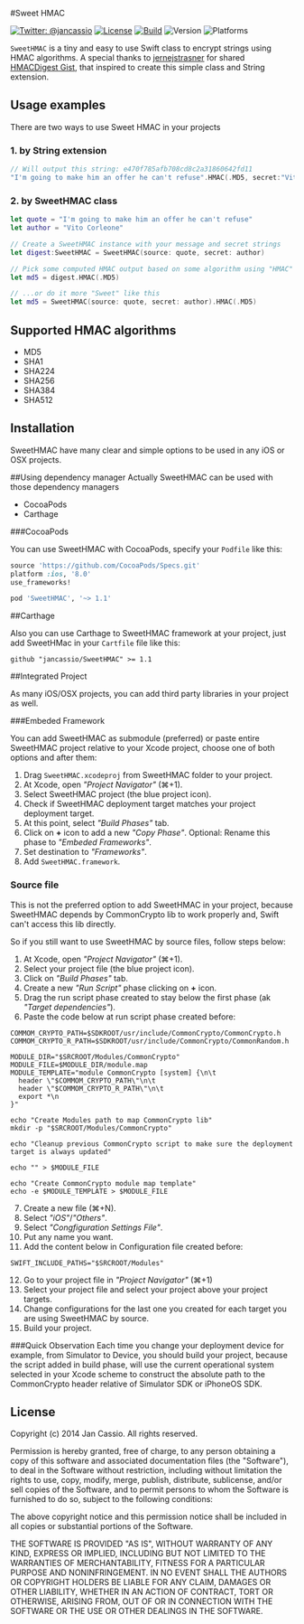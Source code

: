 #Sweet HMAC

[![Twitter: @jancassio](https://img.shields.io/badge/contact-@jancassio-blue.svg?style=flat)](https://twitter.com/jancassio)
[![License](http://img.shields.io/badge/license-MIT-green.svg?style=flat)](https://github.com/jancassio/SweetHMAC/blob/master/LICENSE)
[![Build](https://api.travis-ci.org/jancassio/SweetHMAC.svg)](https://travis-ci.org/jancassio/SweetHMAC)
![Version](https://cocoapod-badges.herokuapp.com/v/SweetHMAC/badge.png)
![Platforms](https://cocoapod-badges.herokuapp.com/p/SweetHMAC/badge.png)

`SweetHMAC` is a tiny and easy to use Swift class to encrypt strings using HMAC algorithms.
A special thanks to [jernejstrasner](https://gist.github.com/jernejstrasner) for shared [HMACDigest Gist](https://gist.github.com/jernejstrasner/1d5fa5e2fabda2e729d1), that inspired to create this simple class and String extension.

## Usage examples

There are two ways to use Sweet HMAC in your projects

### 1. by String extension
```swift
// Will output this string: e470f785afb708cd8c2a31860642fd11
"I'm going to make him an offer he can't refuse".HMAC(.MD5, secret:"Vito Corleone")
```

### 2. by SweetHMAC class

```swift
let quote = "I'm going to make him an offer he can't refuse"
let author = "Vito Corleone"

// Create a SweetHMAC instance with your message and secret strings
let digest:SweetHMAC = SweetHMAC(source: quote, secret: author)

// Pick some computed HMAC output based on some algorithm using "HMAC" method...
let md5 = digest.HMAC(.MD5)

// ...or do it more "Sweet" like this
let md5 = SweetHMAC(source: quote, secret: author).HMAC(.MD5)
```

## Supported HMAC algorithms

* MD5
* SHA1
* SHA224
* SHA256
* SHA384
* SHA512

## Installation

SweetHMAC have many clear and simple options to be used in any iOS or OSX projects.

##Using dependency manager
Actually SweetHMAC can be used with those dependency managers
* CocoaPods
* Carthage

###CocoaPods

You can use SweetHMAC with CocoaPods, specify your `Podfile` like this:

```ruby
source 'https://github.com/CocoaPods/Specs.git'
platform :ios, '8.0'
use_frameworks!

pod 'SweetHMAC', '~> 1.1'
```

##Carthage

Also you can use Carthage to SweetHMAC framework at your project, just add SweetHMac in your `Cartfile` file like this:

`github "jancassio/SweetHMAC" >= 1.1`

##Integrated Project

As many iOS/OSX projects, you can add third party libraries in your project as well.

###Embeded Framework

You can add SweetHMAC as submodule (preferred) or paste entire SweetHMAC project relative to your Xcode project, choose one of both options and after them:

  1. Drag `SweetHMAC.xcodeproj` from SweetHMAC folder to your project.
  2. At Xcode, open _"Project Navigator"_ (⌘+1).
  3. Select SweetHMAC project (the blue project icon).
  4. Check if SweetHMAC deployment target matches your project deployment target.
  5. At this point, select _"Build Phases"_ tab.
  6. Click on **+** icon to add a new _"Copy Phase"_. Optional: Rename this phase to _"Embeded Frameworks"_.
  7. Set destination to _"Frameworks"_.
  8. Add `SweetHMAC.framework`.

### Source file

This is not the preferred option to add SweetHMAC in your project, because SweetHMAC depends by CommonCrypto lib to work properly and, Swift can't access this lib directly.

So if you still want to use SweetHMAC by source files, follow steps below:

  1. At Xcode, open _"Project Navigator"_ (⌘+1).
  2. Select your project file (the blue project icon).
  3. Click on _"Build Phases"_ tab.
  4. Create a new _"Run Script"_ phase clicking on **+** icon.
  5. Drag the run script phase created to stay below the first phase (ak _"Target dependencies"_).
  6. Paste the code below at run script phase created before:

  ```shell
  COMMOM_CRYPTO_PATH=$SDKROOT/usr/include/CommonCrypto/CommonCrypto.h
  COMMOM_CRYPTO_R_PATH=$SDKROOT/usr/include/CommonCrypto/CommonRandom.h

  MODULE_DIR="$SRCROOT/Modules/CommonCrypto"
  MODULE_FILE=$MODULE_DIR/module.map
  MODULE_TEMPLATE="module CommonCrypto [system] {\n\t
    header \"$COMMOM_CRYPTO_PATH\"\n\t
    header \"$COMMOM_CRYPTO_R_PATH\"\n\t
    export *\n
  }"

  echo "Create Modules path to map CommonCrypto lib"
  mkdir -p "$SRCROOT/Modules/CommonCrypto"

  echo "Cleanup previous CommonCrypto script to make sure the deployment target is always updated"

  echo "" > $MODULE_FILE

  echo "Create CommonCrypto module map template"
  echo -e $MODULE_TEMPLATE > $MODULE_FILE
  ```

  7. Create a new file (⌘+N).
  8. Select _"iOS"_/_"Others"_.
  9. Select _"Congfiguration Settings File"_.
  10. Put any name you want.
  10. Add the content below in Configuration file created before:
  ```
  SWIFT_INCLUDE_PATHS="$SRCROOT/Modules"
  ```
  12. Go to your project file in _"Project Navigator"_ (⌘+1)
  13. Select your project file and select your project above your project targets.
  14. Change configurations for the last one you created for each target you are using SweetHMAC by source.
  15. Build your project.

###Quick Observation
Each time you change your deployment device for example, from Simulator to Device, you should build your project, because the script added in build phase, will use the current operational system selected in your Xcode scheme to construct the absolute path to the CommonCrypto header relative of Simulator SDK or iPhoneOS SDK.

## License

Copyright (c) 2014 Jan Cassio. All rights reserved.

Permission is hereby granted, free of charge, to any person obtaining a copy
of this software and associated documentation files (the "Software"), to deal
in the Software without restriction, including without limitation the rights
to use, copy, modify, merge, publish, distribute, sublicense, and/or sell
copies of the Software, and to permit persons to whom the Software is
furnished to do so, subject to the following conditions:

The above copyright notice and this permission notice shall be included in
all copies or substantial portions of the Software.

THE SOFTWARE IS PROVIDED "AS IS", WITHOUT WARRANTY OF ANY KIND, EXPRESS OR
IMPLIED, INCLUDING BUT NOT LIMITED TO THE WARRANTIES OF MERCHANTABILITY,
FITNESS FOR A PARTICULAR PURPOSE AND NONINFRINGEMENT. IN NO EVENT SHALL THE
AUTHORS OR COPYRIGHT HOLDERS BE LIABLE FOR ANY CLAIM, DAMAGES OR OTHER
LIABILITY, WHETHER IN AN ACTION OF CONTRACT, TORT OR OTHERWISE, ARISING FROM,
OUT OF OR IN CONNECTION WITH THE SOFTWARE OR THE USE OR OTHER DEALINGS IN
THE SOFTWARE.
